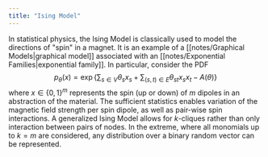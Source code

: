 ```yaml
---
title: "Ising Model"
---
```

In statistical physics, the Ising Model is classically used to model the directions of "spin" in a magnet. It is an example of a [[notes/Graphical Models|graphical model]] associated with an [[notes/Exponential Families|exponential family]]. In particular, consider the PDF
$$p_\theta(x) = \exp\left\{\sum_{s\in V}\theta_sx_s + \sum_{(s,t)\in E} \theta_{st}x_sx_t - A(\theta) \right\}$$
where $x\in\{0,1\}^m$ represents the spin (up or down) of $m$ dipoles in an abstraction of the material. The sufficient statistics enables variation of the magnetic field strength per spin dipole, as well as pair-wise spin interactions. A generalized Ising Model allows for $k$-cliques rather than only interaction between pairs of nodes. In the extreme, where all monomials up to $k=m$ are considered, any distribution over a binary random vector can be represented.